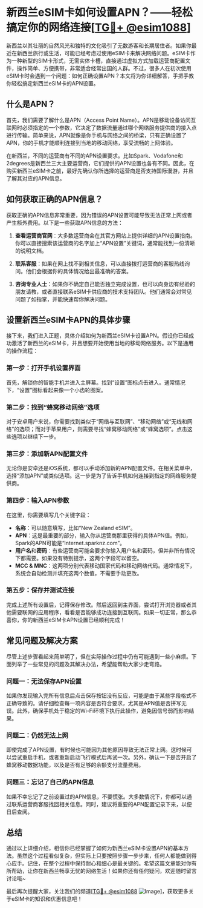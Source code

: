 # 新西兰eSIM卡如何设置APN？——轻松搞定你的网络连接[[TG💪+ @esim1088](https://t.me/s/esim1088)]

新西兰以其壮丽的自然风光和独特的文化吸引了无数游客和长期居住者。如果你最近在新西兰旅行或生活，可能已经考虑过使用eSIM卡来解决网络问题。eSIM卡作为一种新型的SIM卡形式，无需实体卡槽，直接通过虚拟方式加载运营商配置文件，操作简单、方便携带，非常适合经常出国的人群。不过，很多人在初次使用eSIM卡时会遇到一个问题：如何正确设置APN？本文将为你详细解答，手把手教你轻松搞定新西兰eSIM卡的APN设置。

## 什么是APN？

首先，我们需要了解什么是APN（Access Point Name）。APN是移动设备访问互联网时必须指定的一个参数，它决定了数据流量通过哪个网络服务提供商的接入点进行传输。简单来说，APN就像是你手机与网络之间的桥梁，只有正确设置了APN，你的手机才能顺利连接到当地的移动网络，享受流畅的上网体验。

在新西兰，不同的运营商有不同的APN设置要求。比如Spark、Vodafone和2degrees是新西兰三大主要运营商，它们提供的APN设置也各有不同。因此，在购买新西兰eSIM卡之前，最好先确认你所选择的运营商是否支持国际漫游，并且了解其对应的APN信息。

## 如何获取正确的APN信息？

获取正确的APN信息非常重要，因为错误的APN设置可能导致无法正常上网或者产生额外费用。以下是一些获取APN信息的方法：

1. **查看运营商官网**：大多数运营商会在其官方网站上提供详细的APN设置指南。你可以直接搜索该运营商的名字加上“APN设置”关键词，通常能找到一份清晰的说明文档。
   
2. **联系客服**：如果在网上找不到相关信息，可以直接拨打运营商的客服热线询问。他们会根据你的具体情况给出最准确的答案。

3. **咨询专业人士**：如果你不确定自己能否独立完成设置，也可以向身边有经验的朋友请教，或者直接联系eSIM卡供应商的技术支持团队。他们通常会对常见问题了如指掌，并能快速帮你解决问题。

## 设置新西兰eSIM卡APN的具体步骤

接下来，我们进入正题，具体介绍如何为新西兰eSIM卡设置APN。假设你已经成功激活了新西兰的eSIM卡，并且想要开始使用当地的移动网络服务。以下是通用的操作流程：

### 第一步：打开手机设置界面

首先，解锁你的智能手机并进入主屏幕。找到“设置”图标点击进入。通常情况下，“设置”图标看起来像一个小齿轮图案。

### 第二步：找到“蜂窝移动网络”选项

对于安卓用户来说，你需要找到类似于“网络与互联网”、“移动网络”或“无线和网络”的选项；而对于苹果用户，则需要寻找“蜂窝移动网络”或“蜂窝选项”。点击这些选项以继续下一步。

### 第三步：添加新APN配置文件

无论你是安卓还是iOS系统，都可以手动添加新的APN配置文件。在相关菜单中，选择“添加APN”或类似选项。这一步是为了告诉手机如何连接到指定的网络服务提供商。

### 第四步：输入APN参数

在这里，你需要填写几个关键字段：

- **名称**：可以随意填写，比如“New Zealand eSIM”。
- **APN**：这是最重要的部分，输入你从运营商那里获得的具体APN值。例如，Spark的APN可能是“internet.sparknz.com”。
- **用户名**和**密码**：有些运营商可能会要求你输入用户名和密码，但并非所有情况下都需要。如果没有特别提示，这两个字段可以留空。
- **MCC & MNC**：这两项分别代表移动国家代码和移动网络代码。通常情况下，系统会自动检测并填充这两个数值，不需要手动更改。

### 第五步：保存并测试连接

完成上述所有设置后，记得保存修改。然后返回到主界面，尝试打开浏览器或者其他需要联网的应用程序，看看是否能够成功连接到互联网。如果一切正常，那么恭喜你，你的新西兰eSIM卡APN设置已经顺利完成！

## 常见问题及解决方案

尽管上述步骤看起来简单明了，但在实际操作过程中仍有可能遇到一些小麻烦。下面列举了一些常见的问题及其解决办法，希望能帮助大家少走弯路。

### 问题一：无法保存APN设置

如果你发现输入完所有信息后点击保存按钮没有反应，可能是由于某些字段格式不正确导致的。请仔细检查每一项内容是否符合要求，尤其是APN值是否拼写无误。此外，确保手机处于稳定的Wi-Fi环境下执行此操作，避免因信号弱而影响结果。

### 问题二：仍然无法上网

即使完成了APN设置，有时候也可能因为其他原因导致无法正常上网。这时候可以尝试重启手机，或者重新启动飞行模式后再试一次。另外，确认一下是否开启了蜂窝移动数据功能，以及是否有足够的余额支付流量费用。

### 问题三：忘记了自己的APN信息

如果不幸忘记了之前设置过的APN信息，不要慌张。大多数情况下，你都可以通过联系运营商客服找回相关信息。同时，建议将重要的APN配置记录下来，以便日后查阅。

## 总结

通过以上详细介绍，相信你已经掌握了如何为新西兰eSIM卡设置APN的基本方法。虽然这个过程看似复杂，但实际上只要按照步骤一步步来，任何人都能做到得心应手。记住，在整个过程中保持耐心和细心是最关键的。希望这篇文章能对你有所帮助，让你在新西兰畅享无忧的网络生活！如果你还有任何疑问，欢迎随时留言讨论哦~

最后再次提醒大家，关注我们的频道[[TG💪+ @esim1088](https://t.me/s/esim1088) ![Image](https://i.postimg.cc/4NQfJmqS/Snipaste-2025-05-13-00-14-12.png)]，获取更多关于eSIM卡的知识和优惠信息吧！